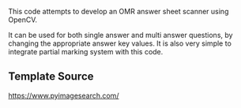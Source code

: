 This code attempts to develop an OMR answer sheet scanner using OpenCV.

It can be used for both single answer and multi answer questions, by changing the appropriate answer key values. It is also very simple to integrate partial marking system with this code.

## Template Source
https://www.pyimagesearch.com/

